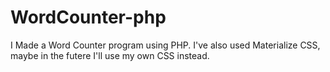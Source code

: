 # WordCounter-php

I Made a Word Counter program using PHP.
I've also used Materialize CSS, maybe in the futere I'll use my own CSS instead.

